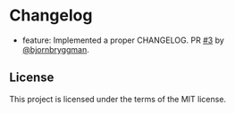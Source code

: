 # Changelog

* feature: Implemented a proper CHANGELOG. PR [#3](https://github.com/bjornbryggman/EU4-Modding-Tools/pull/3) by [@bjornbryggman](https://github.com/bjornbryggman).

## License

This project is licensed under the terms of the MIT license.
